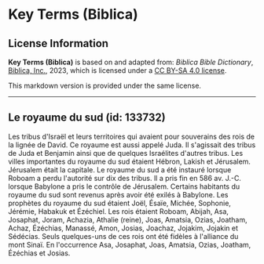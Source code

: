 # Key Terms (Biblica)

## License Information

**Key Terms (Biblica)** is based on and adapted from: _Biblica Bible Dictionary_, [Biblica, Inc.](https://www.biblica.com/), 2023, which is licensed under a [CC BY-SA 4.0 license](https://creativecommons.org/licenses/by-sa/4.0/legalcode.en).

This markdown version is provided under the same license.



--------------------------------

## Le royaume du sud (id: 133732)

Les tribus d'Israël et leurs territoires qui avaient pour souverains des rois de la lignée de David. Ce royaume est aussi appelé Juda. Il s'agissait des tribus de Juda et Benjamin ainsi que de quelques Israélites d'autres tribus. Les villes importantes du royaume du sud étaient Hébron, Lakish et Jérusalem. Jérusalem était la capitale. Le royaume du sud a été instauré lorsque Roboam a perdu l'autorité sur dix des tribus. Il a pris fin en 586 av. J.\-C. lorsque Babylone a pris le contrôle de Jérusalem. Certains habitants du royaume du sud sont revenus après avoir été exilés à Babylone. Les prophètes du royaume du sud étaient Joël, Ésaïe, Michée, Sophonie, Jérémie, Habakuk et Ézéchiel. Les rois étaient Roboam, Abijah, Asa, Josaphat, Joram, Achazia, Athalie (reine), Joas, Amatsia, Ozias, Joatham, Achaz, Ézéchias, Manassé, Amon, Josias, Joachaz, Jojakim, Jojakin et Sédécias. Seuls quelques\-uns de ces rois ont été fidèles à l'alliance du mont Sinaï. En l'occurrence Asa, Josaphat, Joas, Amatsia, Ozias, Joatham, Ézéchias et Josias.


